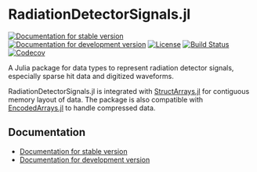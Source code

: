 # RadiationDetectorSignals.jl

[![Documentation for stable version](https://img.shields.io/badge/docs-stable-blue.svg)](https://JuliaPhysics.github.io/RadiationDetectorSignals.jl/stable)
[![Documentation for development version](https://img.shields.io/badge/docs-dev-blue.svg)](https://JuliaPhysics.github.io/RadiationDetectorSignals.jl/dev)
[![License](http://img.shields.io/badge/license-MIT-brightgreen.svg?style=flat)](LICENSE.md)
[![Build Status](https://github.com/JuliaPhysics/RadiationDetectorSignals.jl/workflows/CI/badge.svg?branch=master)](https://github.com/JuliaPhysics/RadiationDetectorSignals.jl/actions?query=workflow%3ACI)
[![Codecov](https://codecov.io/gh/JuliaPhysics/RadiationDetectorSignals.jl/branch/master/graph/badge.svg)](https://codecov.io/gh/JuliaPhysics/RadiationDetectorSignals.jl)

A Julia package for data types to represent radiation detector signals,
especially sparse hit data and digitized waveforms.

RadiationDetectorSignals.jl is integrated with
[StructArrays.jl](https://github.com/JuliaArrays/StructArrays.jl) for
contiguous memory layout of data. The package is also compatible with
[EncodedArrays.jl](https://github.com/oschulz/EncodedArrays.jl) to handle
compressed data.


## Documentation

* [Documentation for stable version](https://JuliaPhysics.github.io/RadiationDetectorSignals.jl/stable)
* [Documentation for development version](https://JuliaPhysics.github.io/RadiationDetectorSignals.jl/dev)
